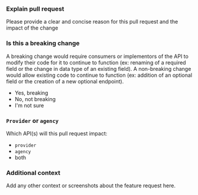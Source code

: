 ### Explain pull request

Please provide a clear and concise reason for this pull request and the impact of the change

### Is this a breaking change

A breaking change would require consumers or implementors of the API to modify their code for it to continue to function (ex: renaming of a required field or the change in data type of an existing field). A non-breaking change would allow existing code to continue to function (ex: addition of an optional field or the creation of a new optional endpoint). 

 * Yes, breaking
 * No, not breaking
 * I'm not sure

### `Provider` or `agency`

Which API(s) will this pull request impact:

 * `provider`
 * `agency`
 * both

### Additional context

Add any other context or screenshots about the feature request here.
